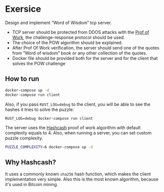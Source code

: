 # Exersice

Design and implement “Word of Wisdom” tcp server.

- TCP server should be protected from DDOS attacks with the [Prof of Work](https://en.wikipedia.org/wiki/Proof_of_work), the challenge-response protocol should be used.
- The choice of the POW algorithm should be explained.
- After Prof Of Work verification, the server should send one of the quotes from “Word of wisdom” book or any other collection of the quotes.
- Docker file should be provided both for the server and for the client that solves the POW challenge

## How to run

```bash
docker-compose up -d
docker-compose run client
```

Also, if you pass `RUST_LOG=debug` to the client, you will be able to see the hashes it tries to solve the puzzle:

```
RUST_LOG=debug docker-compose run client
```

The server uses the [Hashcash](https://en.wikipedia.org/wiki/Hashcash) proof of work algorithm with default complexity equals to 4. Also, when running a server, you can set custom puzzle complexity.

```bash
PUZZLE_COMPLEXITY=6 docker-compose up -d
```

## Why Hashcash?

It uses a commonly known `sha256` hash function, which makes the client implementation very simple. Also this is the most known algorithm, because it's used in Bitcoin mining.
